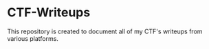 # CTF-Writeups
This repository is created to document all of my CTF's writeups from various platforms.
